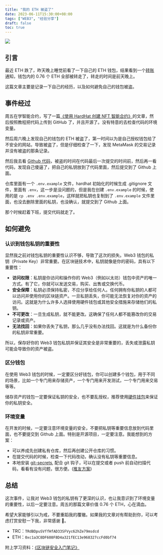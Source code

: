 ```yaml
---
title: "我的 ETH 被盗了"
date: 2023-06-11T15:30:00+08:00
tags: ["WEB3", "经验分享"]
draft: false
toc: true
---
```


![](https://img.forecho.com/p75XLd.png)

## 引言

最近 ETH 跌了，昨天晚上睡觉前看了一下自己的 ETH 钱包，结果看到一个[转账](https://etherscan.io/tx/0x0b91d120e929763766d48990442641e442c569f7c6ba11de648817a33004fc0d)通知，钱包内的 0.76 个 ETH 全部被转走了，转走的时间是前天晚上。

这篇文章主要是记录一下自己的经历，以及如何避免自己的钱包被盗。

## 事件经过

<!--more-->

周五在学智能合约，写了一篇[《使用 HardHat 创建 NFT 智能合约》](https://blog.forecho.com/create-nft-smart-contract-with-hardhat.html)的文章，然后按照教程把代码上传到 GitHub 了，并且开源了。没有特意的去检查代码的环境变量。

然后周六晚上发现自己的钱包的 ETH 被盗了，第一时间以为是自己授权钱包给了不安全的网站，导致被盗了，但是仔细检查了一下，发现 MetaMask 的交易记录并没有被盗的那条记录。

然后我去看 [Github 代码](https://github.com/forecho/hi-hardhat)，被盗的时间在代码最后一次提交的时间前，然后再一看代码，发现自己傻逼了，把自己的私钥放到了代码里面，然后提交到了 Github 上面。

仓库里面有一个 `.env.example` 文件，hardhat 初始化的时候生成 .gitignore 文件，里面有 `.env`，这一步是没问题的，但是我在创建 `.env.example` 的时候，使用的是 `cp .env .env.example`，这样就把私钥也复制到了 `.env.example` 文件里面，也没去删除里面的私钥，也没确认，就提交到了 Github 上面。

那个时候赶着下班，提交代码就走了。

## 如何避免

### 认识到钱包私钥的重要性

显然我之前对钱包私钥的重要性认识不够，导致了这次的损失。Web3 钱包的私钥（Private Key）非常重要。在区块链技术中，私钥就像是你的密码，具有以下重要性：

- **访问权限**：私钥是你访问和操作你的 Web3（例如以太坊）钱包中资产的唯一方式。有了它，你就可以发送交易，购买、出售或交换代币。
- **安全保障**：私钥必须保持私密，不应分享给任何人。任何拥有你私钥的人都可以访问并使用你的区块链资产。一旦私钥丢失，你可能无法恢复对你的资产的访问。这就是为什么许多人选择使用硬件钱包或其他安全措施来存储他们的私钥。
- **不可更改**：一旦生成私钥，就不能更改。这确保了任何人都不能篡改你的交易记录或资产。
- **无法找回**：如果你丢失了私钥，那么几乎没有办法找回。这就是为什么备份你的私钥非常重要。

所以，保存好你的 Web3 钱包私钥并保证其安全是非常重要的，丢失或泄露私钥可能会导致你的资产被盗。

### 区分钱包

在使用 Web3 钱包的时候，一定要区分好钱包，你可以创建多个钱包，用于不同的场景，比如一个专门用来存储资产，一个专门用来开发测试，一个专门用来交易等等。

储存资产的钱包一定要保证私钥的安全，也不要乱授权，推荐使用[硬件钱包](https://shop.onekey.so?sca_ref=3895829.dQ3c6DKqfm)来保证你的私钥安全。

### 环境变量

在开发的时候，一定要注意环境变量的安全，不要把私钥等重要信息放到代码里面，也不要提交到 Github 上面。特别是开源项目，一定要注意。我能想到的方案：

- 可以养成先创建私有仓库，然后再创建公开仓库的习惯。
- 在提交代码的时候，检查一下代码改动，确认没有私钥等重要信息。
- 本地安装 [git-secrets](https://github.com/awslabs/git-secrets), 配合 git 钩子，可以在提交或者 push 前自动扫描代码，看看有没有问题，很方便。([推友方案](https://twitter.com/vikingmute/status/1667719518893006849))

## 总结

这次事件，让我对 Web3 钱包的私钥有了更深的认识，也让我意识到了环境变量的重要性，以后一定要注意。周五的那篇文章价值 0.76 个 ETH，心在滴血。

希望大家能够引以为戒，不要重蹈我的覆辙。如果我的文章对有帮助到你，可以考虑打赏安慰一下我，非常感谢 🙏。

- TRC：`TRdBDpuSVffHfAD33SFVyc62hZe79msdcd`
- ETH：`0xc1a3C8DF608F8D4a321fEC13e968327ccFd0bf74`


附上学习资料：[《区块链安全入门笔记》](https://github.com/slowmist/Knowledge-Base/tree/master/blockchain_security_study_notes)